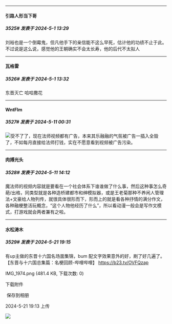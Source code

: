 ﻿
*****

####  引路人形当下哥  
##### 3525#       发表于 2024-5-1 13:29

刘裕也是一个倒霉鬼，但凡他手下的亲信能不这么早死，估计他的功绩不止于此。不过说是这么说，感觉他的王朝确实不会太长寿，他的后代不太拟人

*****

####  瓦格雷  
##### 3526#       发表于 2024-5-1 13:32

东晋灭亡 哈哈撒花

*****

####  WntFlm  
##### 3527#       发表于 2024-5-11 00:31

<img src="https://static.saraba1st.com/image/smiley/face2017/001.png" referrerpolicy="no-referrer">受不了了，现在法师视频都有广告，本来其乐融融的气氛被广告一插入全毁了，不如每月直接给法师打钱，实在不愿意看到视频被广告污染。


*****

####  肉搏光头  
##### 3528#       发表于 2024-5-11 14:12

魔法师的视频内容就是要看在一个社会体系下谁谁做了什么事，然后这种事怎么奇葩/出格，同类型就是各种造桥建都市和绅模拟器，或是王老菊那种不养闲人管理法+文豪给人物列传，就很具体很形而下，形而上的就是看各种抒情的满分作文，各种融梗整活玩概念，“这个人物他经历了什么”，所以看动漫一般会是写作文模式，打游戏就会两者兼有之啦。

*****

####  水松涛木  
##### 3529#       发表于 2024-5-21 19:15

有up主做的东晋十六国名场面集锦，bum 配文字效果意外的好，刷了好几遍了。【东晋与十六国总集篇：名梗回顾-哔哩哔哩】 https://b23.tv/OVFQzap

IMG_1974.png
(481.4 KB, 下载次数: 0)

下载附件

 保存到相册

2024-5-21 19:13 上传

<img src="https://img.saraba1st.com/forum/202405/21/191335dn8sgsa7bnbyn1vn.png" referrerpolicy="no-referrer">

